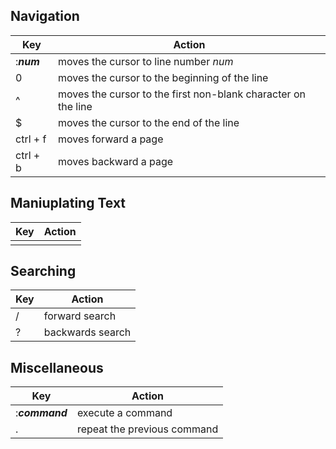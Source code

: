 ## Navigation
| Key | Action |
| --- | -------- |
| :_**num**_ | moves the cursor to line number _num_ | 
| 0 | moves the cursor to the beginning of the line |
| ^ | moves the cursor to the first non-blank character on the line |
| $ | moves the cursor to the end of the line |
| ctrl + f | moves forward a page |
| ctrl + b | moves backward a page |

## Maniuplating Text
| Key | Action |
| --- | ------ |
|  |  |

## Searching
| Key | Action |
| --- | -------- |
| / | forward search |
| ? | backwards search |

## Miscellaneous
| Key | Action |
| --- | ------ |
| :_**command**_ | execute a command |
| . | repeat the previous command |
